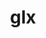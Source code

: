 ---
title: "glx"
layout: cache
categories: [package, develop-2024-02-25]
meta: {"versions": ["1.4"], "compilers": ["gcc@=11.1.0", "gcc@=11.4.0", "gcc@=7.3.1", "gcc@=9.4.0"], "oss": ["amzn2", "ubuntu20.04", "ubuntu22.04"], "platforms": ["linux"], "targets": ["aarch64", "neoverse_n1", "neoverse_v1", "neoverse_v2", "ppc64le", "x86_64_v3"], "stacks": ["aws-isc", "aws-isc-aarch64", "data-vis-sdk", "e4s", "e4s-neoverse-v2", "e4s-neoverse_v1", "e4s-power", "e4s-rocm-external", "root"], "num_specs": 13, "num_specs_by_stack": {"root": 13, "aws-isc-aarch64": 2, "aws-isc": 1, "e4s-neoverse_v1": 1, "e4s-power": 1, "data-vis-sdk": 2, "e4s": 4, "e4s-rocm-external": 1, "e4s-neoverse-v2": 1}}
spec_details: [{"hash": "i5lavnnjl3byv7rgzbmqr4e3akfjupkz", "compiler": "gcc@=7.3.1", "versions": ["1.4"], "os": "amzn2", "platform": "linux", "target": "aarch64", "variants": ["build_system=bundle"], "stacks": ["root", "aws-isc-aarch64"], "size": "-", "tarball": "https://binaries.spack.io/releases/develop-2024-02-25/build_cache/linux-amzn2-aarch64/gcc-7.3.1/glx-1.4/linux-amzn2-aarch64-gcc-7.3.1-glx-1.4-i5lavnnjl3byv7rgzbmqr4e3akfjupkz.spack"}, {"hash": "nicjwckerw6hz77yeift52vqoa5ie2v3", "compiler": "gcc@=7.3.1", "versions": ["1.4"], "os": "amzn2", "platform": "linux", "target": "neoverse_n1", "variants": ["build_system=bundle"], "stacks": ["root", "aws-isc-aarch64"], "size": "-", "tarball": "https://binaries.spack.io/releases/develop-2024-02-25/build_cache/linux-amzn2-neoverse_n1/gcc-7.3.1/glx-1.4/linux-amzn2-neoverse_n1-gcc-7.3.1-glx-1.4-nicjwckerw6hz77yeift52vqoa5ie2v3.spack"}, {"hash": "b2phpp3hgkoks7rtxo745uzhsemmwxbj", "compiler": "gcc@=7.3.1", "versions": ["1.4"], "os": "amzn2", "platform": "linux", "target": "x86_64_v3", "variants": ["build_system=bundle"], "stacks": ["aws-isc", "root"], "size": "-", "tarball": "https://binaries.spack.io/releases/develop-2024-02-25/build_cache/linux-amzn2-x86_64_v3/gcc-7.3.1/glx-1.4/linux-amzn2-x86_64_v3-gcc-7.3.1-glx-1.4-b2phpp3hgkoks7rtxo745uzhsemmwxbj.spack"}, {"hash": "fyyutkvogqes5panm24qdolhj5yvfjha", "compiler": "gcc@=11.4.0", "versions": ["1.4"], "os": "ubuntu20.04", "platform": "linux", "target": "neoverse_v1", "variants": ["build_system=bundle"], "stacks": ["root", "e4s-neoverse_v1"], "size": "-", "tarball": "https://binaries.spack.io/releases/develop-2024-02-25/build_cache/linux-ubuntu20.04-neoverse_v1/gcc-11.4.0/glx-1.4/linux-ubuntu20.04-neoverse_v1-gcc-11.4.0-glx-1.4-fyyutkvogqes5panm24qdolhj5yvfjha.spack"}, {"hash": "pt3l5slmn77a22nkep4zmnkyokchfyvv", "compiler": "gcc@=9.4.0", "versions": ["1.4"], "os": "ubuntu20.04", "platform": "linux", "target": "ppc64le", "variants": ["build_system=bundle"], "stacks": ["root", "e4s-power"], "size": "-", "tarball": "https://binaries.spack.io/releases/develop-2024-02-25/build_cache/linux-ubuntu20.04-ppc64le/gcc-9.4.0/glx-1.4/linux-ubuntu20.04-ppc64le-gcc-9.4.0-glx-1.4-pt3l5slmn77a22nkep4zmnkyokchfyvv.spack"}, {"hash": "aiotpxafwrymvhfbglmisrue664bttoe", "compiler": "gcc@=11.1.0", "versions": ["1.4"], "os": "ubuntu20.04", "platform": "linux", "target": "x86_64_v3", "variants": ["build_system=bundle"], "stacks": ["root", "data-vis-sdk"], "size": "-", "tarball": "https://binaries.spack.io/releases/develop-2024-02-25/build_cache/linux-ubuntu20.04-x86_64_v3/gcc-11.1.0/glx-1.4/linux-ubuntu20.04-x86_64_v3-gcc-11.1.0-glx-1.4-aiotpxafwrymvhfbglmisrue664bttoe.spack"}, {"hash": "drdwj6bc5pvmu422aytyihbklj2dvaem", "compiler": "gcc@=11.1.0", "versions": ["1.4"], "os": "ubuntu20.04", "platform": "linux", "target": "x86_64_v3", "variants": ["build_system=bundle"], "stacks": ["root", "data-vis-sdk"], "size": "-", "tarball": "https://binaries.spack.io/releases/develop-2024-02-25/build_cache/linux-ubuntu20.04-x86_64_v3/gcc-11.1.0/glx-1.4/linux-ubuntu20.04-x86_64_v3-gcc-11.1.0-glx-1.4-drdwj6bc5pvmu422aytyihbklj2dvaem.spack"}, {"hash": "avoyz7toltfxe5lmjrhnaqhzvmc2fb5q", "compiler": "gcc@=11.4.0", "versions": ["1.4"], "os": "ubuntu20.04", "platform": "linux", "target": "x86_64_v3", "variants": ["build_system=bundle"], "stacks": ["root", "e4s"], "size": "-", "tarball": "https://binaries.spack.io/releases/develop-2024-02-25/build_cache/linux-ubuntu20.04-x86_64_v3/gcc-11.4.0/glx-1.4/linux-ubuntu20.04-x86_64_v3-gcc-11.4.0-glx-1.4-avoyz7toltfxe5lmjrhnaqhzvmc2fb5q.spack"}, {"hash": "ue4naazrd5xvy5hwimielw6ca4ywmisn", "compiler": "gcc@=11.4.0", "versions": ["1.4"], "os": "ubuntu20.04", "platform": "linux", "target": "x86_64_v3", "variants": ["build_system=bundle"], "stacks": ["root", "e4s"], "size": "-", "tarball": "https://binaries.spack.io/releases/develop-2024-02-25/build_cache/linux-ubuntu20.04-x86_64_v3/gcc-11.4.0/glx-1.4/linux-ubuntu20.04-x86_64_v3-gcc-11.4.0-glx-1.4-ue4naazrd5xvy5hwimielw6ca4ywmisn.spack"}, {"hash": "wgpo3yjcw7naou2pwibmgps5gnvvrlz3", "compiler": "gcc@=11.4.0", "versions": ["1.4"], "os": "ubuntu20.04", "platform": "linux", "target": "x86_64_v3", "variants": ["build_system=bundle"], "stacks": ["root", "e4s"], "size": "-", "tarball": "https://binaries.spack.io/releases/develop-2024-02-25/build_cache/linux-ubuntu20.04-x86_64_v3/gcc-11.4.0/glx-1.4/linux-ubuntu20.04-x86_64_v3-gcc-11.4.0-glx-1.4-wgpo3yjcw7naou2pwibmgps5gnvvrlz3.spack"}, {"hash": "jl3rdblodiiv5nrue5htokx7gcau3wnw", "compiler": "gcc@=11.4.0", "versions": ["1.4"], "os": "ubuntu20.04", "platform": "linux", "target": "x86_64_v3", "variants": ["build_system=bundle"], "stacks": ["root", "e4s-rocm-external"], "size": "-", "tarball": "https://binaries.spack.io/releases/develop-2024-02-25/build_cache/linux-ubuntu20.04-x86_64_v3/gcc-11.4.0/glx-1.4/linux-ubuntu20.04-x86_64_v3-gcc-11.4.0-glx-1.4-jl3rdblodiiv5nrue5htokx7gcau3wnw.spack"}, {"hash": "ljwc2hhhp2li5qe36qbhnviyujqkkkel", "compiler": "gcc@=11.4.0", "versions": ["1.4"], "os": "ubuntu20.04", "platform": "linux", "target": "x86_64_v3", "variants": ["build_system=bundle"], "stacks": ["root", "e4s"], "size": "-", "tarball": "https://binaries.spack.io/releases/develop-2024-02-25/build_cache/linux-ubuntu20.04-x86_64_v3/gcc-11.4.0/glx-1.4/linux-ubuntu20.04-x86_64_v3-gcc-11.4.0-glx-1.4-ljwc2hhhp2li5qe36qbhnviyujqkkkel.spack"}, {"hash": "vj7gtacqksr6v5vbht6jjhebcdgtgbh6", "compiler": "gcc@=11.4.0", "versions": ["1.4"], "os": "ubuntu22.04", "platform": "linux", "target": "neoverse_v2", "variants": ["build_system=bundle"], "stacks": ["e4s-neoverse-v2", "root"], "size": "-", "tarball": "https://binaries.spack.io/releases/develop-2024-02-25/build_cache/linux-ubuntu22.04-neoverse_v2/gcc-11.4.0/glx-1.4/linux-ubuntu22.04-neoverse_v2-gcc-11.4.0-glx-1.4-vj7gtacqksr6v5vbht6jjhebcdgtgbh6.spack"}]
---